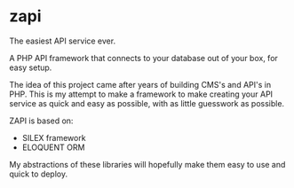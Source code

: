 # zapi
The easiest API service ever.

A PHP API framework that connects to your database out of your box, for easy setup.

The idea of this project came after years of building CMS's and API's in PHP. This is my attempt to make a framework to 
make creating your API service as quick and easy as possible, with as little guesswork as possible.

ZAPI is based on:

- SILEX framework
- ELOQUENT ORM

My abstractions of these libraries will hopefully make them easy to use and quick to deploy.